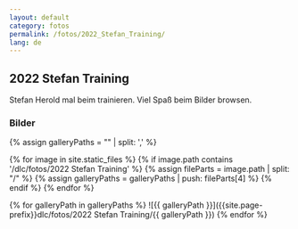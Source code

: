 ```yaml
---
layout: default
category: fotos
permalink: /fotos/2022_Stefan_Training/
lang: de
---
```


## 2022 Stefan Training

Stefan Herold mal beim trainieren. Viel Spaß beim Bilder browsen.

### Bilder
{% assign galleryPaths = "" | split: ',' %}

{% for image in site.static_files %}
{% if image.path contains '/dlc/fotos/2022 Stefan Training' %}
        {% assign fileParts = image.path | split: "/" %}
        {% assign galleryPaths = galleryPaths | push: fileParts[4] %}
{% endif %}
{% endfor %}

{% for galleryPath in galleryPaths %}
![{{ galleryPath }}]({{site.page-prefix}}dlc/fotos/2022 Stefan Training/{{ galleryPath }})
{% endfor %}
